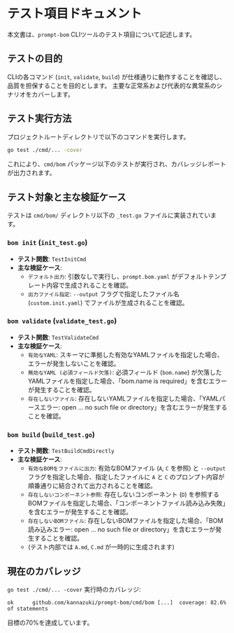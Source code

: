 # テスト項目ドキュメント

本文書は、`prompt-bom` CLIツールのテスト項目について記述します。

## テストの目的

CLIの各コマンド (`init`, `validate`, `build`) が仕様通りに動作することを確認し、品質を担保することを目的とします。
主要な正常系および代表的な異常系のシナリオをカバーします。

## テスト実行方法

プロジェクトルートディレクトリで以下のコマンドを実行します。

```bash
go test ./cmd/... -cover
```

これにより、`cmd/bom` パッケージ以下のテストが実行され、カバレッジレポートが出力されます。

## テスト対象と主な検証ケース

テストは `cmd/bom/` ディレクトリ以下の `_test.go` ファイルに実装されています。

### `bom init` (`init_test.go`)

- **テスト関数**: `TestInitCmd`
- **主な検証ケース**:
    - `デフォルト出力`: 引数なしで実行し、`prompt.bom.yaml` がデフォルトテンプレート内容で生成されることを確認。
    - `出力ファイル指定`: `--output` フラグで指定したファイル名 (`custom.init.yaml`) でファイルが生成されることを確認。

### `bom validate` (`validate_test.go`)

- **テスト関数**: `TestValidateCmd`
- **主な検証ケース**:
    - `有効なYAML`: スキーマに準拠した有効なYAMLファイルを指定した場合、エラーが発生しないことを確認。
    - `無効なYAML (必須フィールド欠落)`: 必須フィールド (`bom.name`) が欠落したYAMLファイルを指定した場合、「bom.name is required」を含むエラーが発生することを確認。
    - `存在しないファイル`: 存在しないYAMLファイルを指定した場合、「YAMLパースエラー: open ... no such file or directory」を含むエラーが発生することを確認。

### `bom build` (`build_test.go`)

- **テスト関数**: `TestBuildCmdDirectly`
- **主な検証ケース**:
    - `有効なBOMをファイルに出力`: 有効なBOMファイル (`A`, `C` を参照) と `--output` フラグを指定した場合、指定したファイルに `A` と `C` のプロンプト内容が順番通りに結合されて出力されることを確認。
    - `存在しないコンポーネント参照`: 存在しないコンポーネント (`D`) を参照するBOMファイルを指定した場合、「コンポーネントファイル読み込み失敗」を含むエラーが発生することを確認。
    - `存在しないBOMファイル`: 存在しないBOMファイルを指定した場合、「BOM読み込みエラー: open ... no such file or directory」を含むエラーが発生することを確認。
    - (テスト内部では `A.md`, `C.md` が一時的に生成されます)

## 現在のカバレッジ

`go test ./cmd/... -cover` 実行時のカバレッジ:

```
ok      github.com/kannazuki/prompt-bom/cmd/bom [...]  coverage: 82.6% of statements
```

目標の70%を達成しています。 